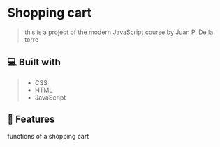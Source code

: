 # Shopping cart
> this is a project of the modern JavaScript course by Juan P. De la torre

## 💻 Built with
> - CSS
> - HTML
> - JavaScript

## 💾 Features
functions of a shopping cart
